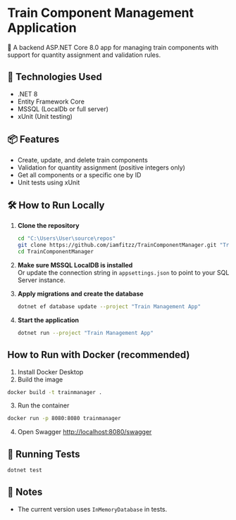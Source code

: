 # Train Component Management Application

🚆 A backend ASP.NET Core 8.0 app for managing train components with support for quantity assignment and validation rules.

## 🔧 Technologies Used

- .NET 8
- Entity Framework Core
- MSSQL (LocalDb or full server)
- xUnit (Unit testing)

## 📦 Features

- Create, update, and delete train components
- Validation for quantity assignment (positive integers only)
- Get all components or a specific one by ID
- Unit tests using xUnit

## 🛠️ How to Run Locally

1. **Clone the repository**

   ```bash
   cd "C:\Users\User\source\repos"
   git clone https://github.com/iamfitzz/TrainComponentManager.git "TrainComponentManager"
   cd TrainComponentManager
   ```

2. **Make sure MSSQL LocalDB is installed**  
   Or update the connection string in `appsettings.json` to point to your SQL Server instance.

3. **Apply migrations and create the database**
   ```bash
   dotnet ef database update --project "Train Management App"
   ```

4. **Start the application**
   ```bash
   dotnet run --project "Train Management App"
   ```
##  How to Run with Docker (recommended)
1. Install Docker Desktop
2. Build the image
```bash
docker build -t trainmanager .

```
3. Run the container
```bash
docker run -p 8080:8080 trainmanager
```
4. Open Swagger [http://localhost:8080/swagger](http://localhost:8080/swagger)


## 🧪 Running Tests

```bash
dotnet test
```

## 📌 Notes

- The current version uses `InMemoryDatabase` in tests.
